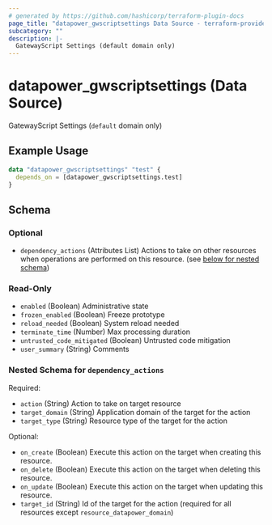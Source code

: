 ```yaml
---
# generated by https://github.com/hashicorp/terraform-plugin-docs
page_title: "datapower_gwscriptsettings Data Source - terraform-provider-datapower"
subcategory: ""
description: |-
  GatewayScript Settings (default domain only)
---
```


# datapower_gwscriptsettings (Data Source)

GatewayScript Settings (`default` domain only)

## Example Usage

```terraform
data "datapower_gwscriptsettings" "test" {
  depends_on = [datapower_gwscriptsettings.test]
}
```

<!-- schema generated by tfplugindocs -->
## Schema

### Optional

- `dependency_actions` (Attributes List) Actions to take on other resources when operations are performed on this resource. (see [below for nested schema](#nestedatt--dependency_actions))

### Read-Only

- `enabled` (Boolean) Administrative state
- `frozen_enabled` (Boolean) Freeze prototype
- `reload_needed` (Boolean) System reload needed
- `terminate_time` (Number) Max processing duration
- `untrusted_code_mitigated` (Boolean) Untrusted code mitigation
- `user_summary` (String) Comments

<a id="nestedatt--dependency_actions"></a>
### Nested Schema for `dependency_actions`

Required:

- `action` (String) Action to take on target resource
- `target_domain` (String) Application domain of the target for the action
- `target_type` (String) Resource type of the target for the action

Optional:

- `on_create` (Boolean) Execute this action on the target when creating this resource.
- `on_delete` (Boolean) Execute this action on the target when deleting this resource.
- `on_update` (Boolean) Execute this action on the target when updating this resource.
- `target_id` (String) Id of the target for the action (required for all resources except `resource_datapower_domain`)
